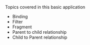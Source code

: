 Topics covered in this basic application
* Binding
* Filter
* Fragment
* Parent to child relationship
* Child to Parent relationship
